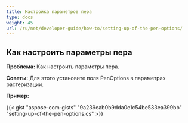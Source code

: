 ```yaml
---
title: Настройка параметров пера
type: docs
weight: 45
url: /ru/net/developer-guide/how-to/setting-up-of-the-pen-options/
---
```


## **Как настроить параметры пера**

**Проблема:** Как настроить параметры пера.

**Советы:** Для этого установите поля PenOptions в параметрах растеризации.

**Пример:**

{{< gist "aspose-com-gists" "9a239eab0b9dda0e1c54be533ea399bb" "setting-up-of-the-pen-options.cs" >}}
